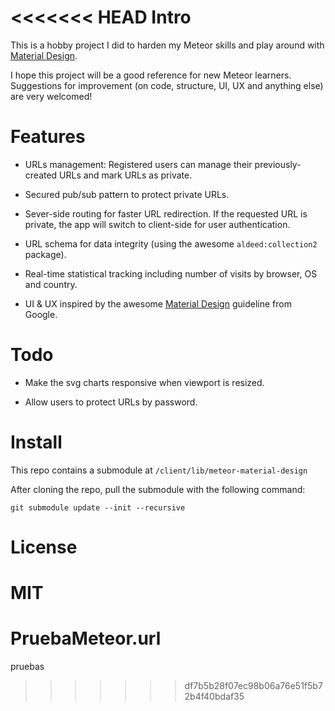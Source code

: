 <<<<<<< HEAD
Intro
==============

This is a hobby project I did to harden my Meteor skills and play around 
with <a href="https://github.com/npvn/meteor-material-design" target="_blank">Material Design</a>.

I hope this project will be a good reference for new Meteor learners. Suggestions for 
improvement (on code, structure, UI, UX and anything else) are very welcomed!

Features
==============

- URLs management: Registered users can manage their previously-created URLs and 
mark URLs as private.

- Secured pub/sub pattern to protect private URLs.

- Sever-side routing for faster URL redirection. If the requested URL is private,
the app will switch to client-side for user authentication.

- URL schema for data integrity  (using the awesome `aldeed:collection2` package).

- Real-time statistical tracking including number of visits by browser, OS and country.

- UI & UX inspired by the awesome <a href="https://github.com/npvn/meteor-material-design" target="_blank">Material Design</a> guideline from Google.

Todo
==============

- Make the svg charts responsive when viewport is resized.

- Allow users to protect URLs by password.

Install
==============

This repo contains a submodule at `/client/lib/meteor-material-design`

After cloning the repo, pull the submodule with the following command:

`git submodule update --init --recursive`

License
==============

MIT
=======
# PruebaMeteor.url

pruebas
>>>>>>> df7b5b28f07ec98b06a76e51f5b72b4f40bdaf35
